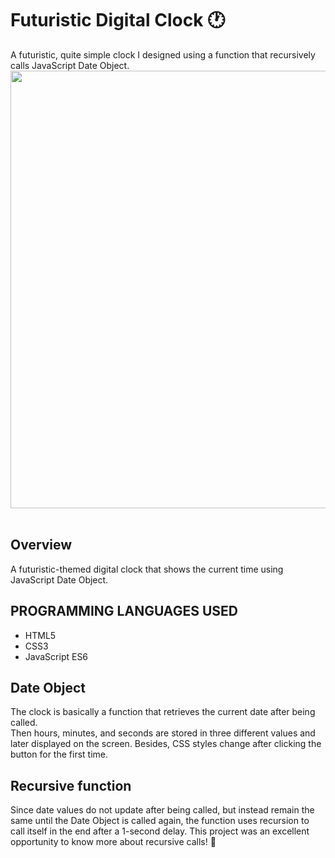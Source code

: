 # Futuristic Digital Clock 🕐
A futuristic, quite simple clock I designed using a function that recursively calls JavaScript Date Object.  
<img src="https://github.com/Maruku98/Futuristic-Digital-Clock/assets/133391272/c656ab3d-c03f-4894-896d-fc5513617b8c" width="700"><br></br>

## Overview
A futuristic-themed digital clock that shows the current time using JavaScript Date Object.

## PROGRAMMING LANGUAGES USED
- HTML5
- CSS3
- JavaScript ES6

## Date Object
The clock is basically a function that retrieves the current date after being called.  
Then hours, minutes, and seconds are stored in three different values and later displayed on the screen.
Besides, CSS styles change after clicking the button for the first time.

## Recursive function
Since date values do not update after being called, but instead remain the same until the Date Object is called again, the function uses recursion to call itself in the end after a 1-second delay.
This project was an excellent opportunity to know more about recursive calls! 🥳

